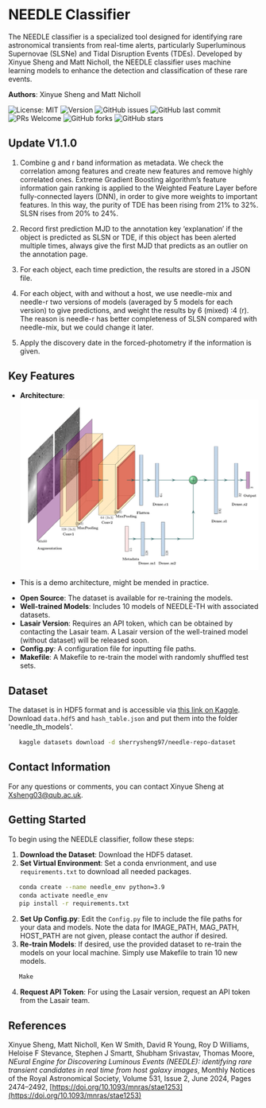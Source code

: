 # NEEDLE Classifier

The NEEDLE classifier is a specialized tool designed for identifying rare astronomical transients from real-time alerts, particularly Superluminous Supernovae (SLSNe) and Tidal Disruption Events (TDEs). Developed by Xinyue Sheng and Matt Nicholl, the NEEDLE classifier uses machine learning models to enhance the detection and classification of these rare events.

**Authors**: Xinyue Sheng and Matt Nicholl

![License: MIT](https://img.shields.io/badge/License-MIT-yellow.svg)
![Version](https://img.shields.io/github/v/release/XinyueSheng2019/NEEDLE.svg)
![GitHub issues](https://img.shields.io/github/issues/XinyueSheng2019/NEEDLE.svg)
![GitHub last commit](https://img.shields.io/github/last-commit/XinyueSheng2019/NEEDLE.svg)
![PRs Welcome](https://img.shields.io/badge/PRs-welcome-brightgreen.svg)
![GitHub forks](https://img.shields.io/github/forks/XinyueSheng2019/NEEDLE.svg)
![GitHub stars](https://img.shields.io/github/stars/XinyueSheng2019/NEEDLE.svg)

## Update V1.1.0

1. Combine g and r band information as metadata. We check the correlation among features and create new features and remove highly correlated ones. Extreme Gradient Boosting algorithm’s feature information gain ranking is applied to the Weighted Feature Layer before fully-connected layers (DNN), in order to give more weights to important features. In this way, the purity of TDE has been rising from 21% to 32%. SLSN rises from 20% to 24%.

2. Record first prediction MJD to the annotation key ‘explanation’ if the object is predicted as SLSN or TDE, if this object has been alerted multiple times, always give the first MJD that predicts as an outlier on the annotation page.

3. For each object, each time prediction, the results are stored in a JSON file.

4. For each object, with and without a host, we use needle-mix and needle-r two versions of models (averaged by 5 models for each version) to give predictions, and weight the results by 6 (mixed) :4 (r). The reason is needle-r has better completeness of SLSN compared with needle-mix, but we could change it later.

5. Apply the discovery date in the forced-photometry if the information is given.

## Key Features
- **Architecture**: ![NEEDLE model](cnn_model.png) 
* This is a demo architecture, might be mended in practice.
- **Open Source**: The dataset is available for re-training the models.
- **Well-trained Models**: Includes 10 models of NEEDLE-TH with associated datasets. 
- **Lasair Version**: Requires an API token, which can be obtained by contacting the Lasair team. A Lasair version of the well-trained model (without dataset) will be released soon.
- **Config.py**: A configuration file for inputting file paths.
- **Makefile**: A Makefile to re-train the model with randomly shuffled test sets.

## Dataset

The dataset is in HDF5 format and is accessible via [this link on Kaggle](https://www.kaggle.com/datasets/sherrysheng97/needle-repo-dataset). Download `data.hdf5` and `hash_table.json` and put them into the folder 'needle_th_models'.
```sh
   kaggle datasets download -d sherrysheng97/needle-repo-dataset
```
## Contact Information

For any questions or comments, you can contact Xinyue Sheng at Xsheng03@qub.ac.uk.

## Getting Started

To begin using the NEEDLE classifier, follow these steps:

1. **Download the Dataset**: Download the HDF5 dataset.
2. **Set Virtual Environment**: Set a conda envrionment, and use `requirements.txt` to download all needed packages.
```sh
   conda create --name needle_env python=3.9
   conda activate needle_env
   pip install -r requirements.txt

```
2. **Set Up Config.py**: Edit the `Config.py` file to include the file paths for your data and models. Note the data for IMAGE_PATH, MAG_PATH, HOST_PATH are not given, please contact the author if desired.
3. **Re-train Models**: If desired, use the provided dataset to re-train the models on your local machine. Simply use Makefile to train 10 new models.
```sh
   Make
```
4. **Request API Token**: For using the Lasair version, request an API token from the Lasair team.


## References

Xinyue Sheng, Matt Nicholl, Ken W Smith, David R Young, Roy D Williams, Heloise F Stevance, Stephen J Smartt, Shubham Srivastav, Thomas Moore, *NEural Engine for Discovering Luminous Events (NEEDLE): identifying rare transient candidates in real time from host galaxy images*, Monthly Notices of the Royal Astronomical Society, Volume 531, Issue 2, June 2024, Pages 2474–2492, [https://doi.org/10.1093/mnras/stae1253](https://doi.org/10.1093/mnras/stae1253)